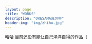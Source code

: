 ```yaml
---
layout: page
title: "WORKS"
description: "ORESAMA真厉害"
header-img: "img/zhihu.jpg"
---
```

哈哈 目前还没有能让自己洋洋自得的作品（
